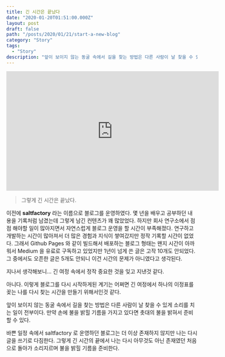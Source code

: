 ```yaml
---
title: 긴 시간은 끝났다
date: "2020-01-20T01:51:00.000Z"
layout: post
draft: false
path: "/posts/2020/01/21/start-a-new-blog"
category: "Story"
tags:
  - "Story"
description: "앞이 보이지 않는 동굴 속에서 길을 찾는 방법은 다른 사람이 날 찾을 수 있게 소리를 치는 일이 전부이다. 만약 손에 향유 기름을 가지고 있다면 촛대의 불을 밝혀서 준비할 수 있다."
---
```


<iframe width="560" height="315" src="https://www.youtube.com/embed/KJ2Mgl6np04" frameborder="0" allow="accelerometer; autoplay; encrypted-media; gyroscope; picture-in-picture" allowfullscreen style="min-width:100%"></iframe>

> 그렇게 긴 시간은 끝났다.

이전에 **saltfactory** 라는 이름으로 블로그를 운영하였다. 몇 년을 배우고 공부하던 내용을 기록처럼 남겼는데 그렇게 남긴 컨텐츠가 꽤 많았었다. 하지만 회사 연구소에서 점점 해야할 일이 많아지면서 자연스럽게 블로그 운영을 할 시간이 부족해졌다. 연구하고 개발하는 시간이 많아져서 더 많은 경험과 지식이 쌓여갔지만 정작 기록할 시간이 없었다. 그래서 Github Pages 와 같이 빌드해서 배포하는 블로그 형태는 왠지 시간이 아까워서 Medium 을 유료로 구독하고 있었지만 1년이 넘게 쓴 글은 고작 10개도 안되었다. 그 중에서도 오픈한 글은 5개도 안되니 이건 시간의 문제가 아니였다고 생각된다.

지나서 생각해보니... 긴 여정 속에서 정작 중요한 것을 잊고 지낸것 같다. 

아니다. 이렇게 블로그를 다시 시작하게된 계기는 어쩌면 긴 여정에서 하나의 이정표를 꽂는 나를 다시 찾는 시간을 만들기 위해서인것 같다.

앞이 보이지 않는 동굴 속에서 길을 찾는 방법은 다른 사람이 날 찾을 수 있게 소리를 치는 일이 전부이다. 만약 손에 불을 밝힐 기름을 가지고 있다면 촛대의 불을 밝혀서 준비할 수 있다. 

바쁜 일정 속에서 saltfactory 로 운영하던 블로그는 더 이상 존재하지 않지만 나는 다시 글을 쓰기로 다짐한다. 그렇게 긴 시간의 끝에서 나는 다시 아무것도 아닌 존재였던 처음으로 돌아가 소리지르며 불을 밝힐 기름을 준비한다.




